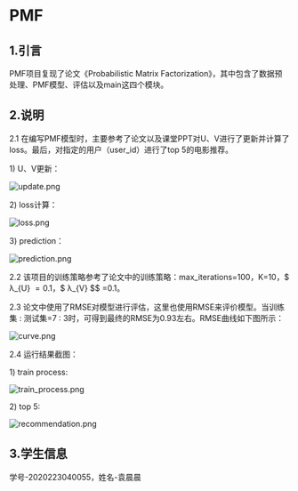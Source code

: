# PMF 

1.引言  
--

PMF项目复现了论文《Probabilistic Matrix Factorization》，其中包含了数据预处理、PMF模型、评估以及main这四个模块。 
  
2.说明 
-- 

2.1 在编写PMF模型时，主要参考了论文以及课堂PPT对U、V进行了更新并计算了loss。最后，对指定的用户（user_id）进行了top 5的电影推荐。  

1\) U、V更新：  

![update.png](readme_imgs//) 

2\) loss计算：  

![loss.png](readme_imgs//)  

3\) prediction： 

![prediction.png](readme_imgs//)    

2.2 该项目的训练策略参考了论文中的训练策略：max_iterations=100，K=10，$ λ_{U} $=0.1，$$ λ_{V} $$ =0.1。  

2.3 论文中使用了RMSE对模型进行评估，这里也使用RMSE来评价模型。当训练集 : 测试集=7 : 3时，可得到最终的RMSE为0.93左右。RMSE曲线如下图所示：  

![curve.png](readme_imgs//)  

2.4 运行结果截图：  
  
1\) train process:  

![train_process.png](readme_imgs//)  

2\) top 5:  

![recommendation.png](readme_imgs//)  


3.学生信息  
--

学号-2020223040055，姓名-袁晨晨  
